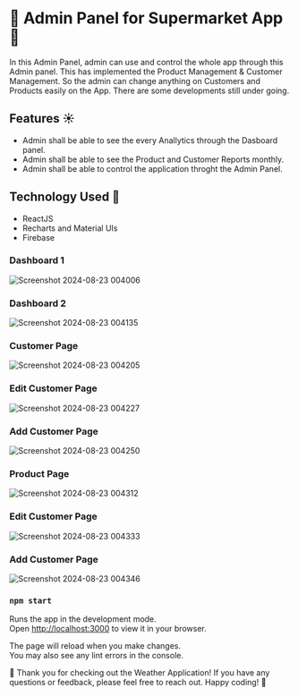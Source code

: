 # 🏪 Admin Panel for Supermarket App 🏪
In this Admin Panel, admin can use and control the whole app through this Admin panel. This has implemented the Product Management & Customer Management. So the admin can change anything on Customers and Products easily on the App. There are some developments still under going.

## Features ☀️
* Admin shall be able to see the every Anallytics through the Dasboard panel.
* Admin shall be able to see the Product and Customer Reports monthly.
* Admin shall be able to control the application throght the Admin Panel.

## Technology Used 🤖
* ReactJS
* Recharts and Material UIs
* Firebase

### Dashboard 1
![Screenshot 2024-08-23 004006](https://github.com/user-attachments/assets/dad2648f-9683-4bfa-8176-d7344f84680b)

### Dashboard 2
![Screenshot 2024-08-23 004135](https://github.com/user-attachments/assets/2e0572e3-17a4-4eae-bb62-60444d623d40)

### Customer Page
![Screenshot 2024-08-23 004205](https://github.com/user-attachments/assets/4a978ce0-f8a6-44be-85df-c9c9a2a3bd77)

###  Edit Customer Page
![Screenshot 2024-08-23 004227](https://github.com/user-attachments/assets/a87da9c9-f2f9-4775-984e-8719d5b007c0)

### Add Customer Page
![Screenshot 2024-08-23 004250](https://github.com/user-attachments/assets/056dfd57-6bbf-4255-b4eb-b29d9afe87c1)

### Product Page
![Screenshot 2024-08-23 004312](https://github.com/user-attachments/assets/7447dd92-29db-420c-ba08-227d66533e97)

### Edit Customer Page
![Screenshot 2024-08-23 004333](https://github.com/user-attachments/assets/98d139a7-495e-45a9-85d0-6c117b7cea74)

### Add Customer Page
![Screenshot 2024-08-23 004346](https://github.com/user-attachments/assets/f1bf9f9a-b0d4-4505-808b-54bae68b123e)



### `npm start`

Runs the app in the development mode.\
Open [http://localhost:3000](http://localhost:3000) to view it in your browser.

The page will reload when you make changes.\
You may also see any lint errors in the console.

🌟 Thank you for checking out the Weather Application! If you have any questions or feedback, please feel free to reach out. Happy coding! 🌟


